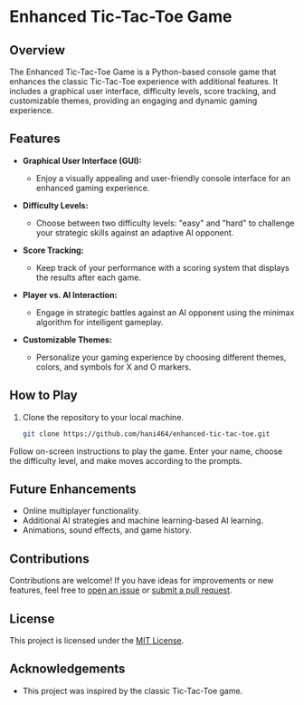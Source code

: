 # Enhanced Tic-Tac-Toe Game

## Overview
The Enhanced Tic-Tac-Toe Game is a Python-based console game that enhances the classic Tic-Tac-Toe experience with additional features. It includes a graphical user interface, difficulty levels, score tracking, and customizable themes, providing an engaging and dynamic gaming experience.

## Features
- **Graphical User Interface (GUI):**
  - Enjoy a visually appealing and user-friendly console interface for an enhanced gaming experience.

- **Difficulty Levels:**
  - Choose between two difficulty levels: "easy" and "hard" to challenge your strategic skills against an adaptive AI opponent.

- **Score Tracking:**
  - Keep track of your performance with a scoring system that displays the results after each game.

- **Player vs. AI Interaction:**
  - Engage in strategic battles against an AI opponent using the minimax algorithm for intelligent gameplay.

- **Customizable Themes:**
  - Personalize your gaming experience by choosing different themes, colors, and symbols for X and O markers.

## How to Play
1. Clone the repository to your local machine.
   ```bash
   git clone https://github.com/hani464/enhanced-tic-tac-toe.git
Follow on-screen instructions to play the game. Enter your name, choose the difficulty level, and make moves according to the prompts.

## Future Enhancements
- Online multiplayer functionality.
- Additional AI strategies and machine learning-based AI learning.
- Animations, sound effects, and game history.

## Contributions
Contributions are welcome! If you have ideas for improvements or new features, feel free to [open an issue](https://github.com/your-username/enhanced-tic-tac-toe/issues) or [submit a pull request](https://github.com/hani464/enhanced-tic-tac-toe/pulls).

## License
This project is licensed under the [MIT License](LICENSE).

## Acknowledgements
- This project was inspired by the classic Tic-Tac-Toe game.
